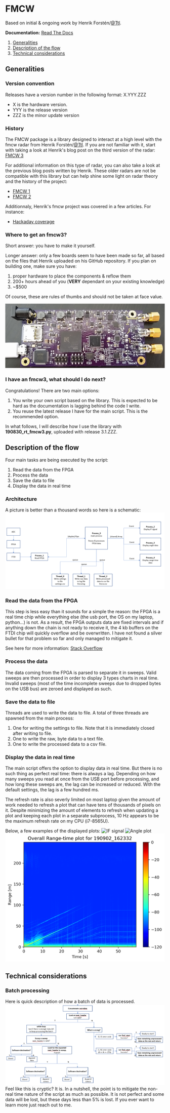 # FMCW
Based on initial & ongoing work by Henrik Forstén/[@Ttl](https://github.com/Ttl/).

**Documentation:** [Read The Docs](https://fmcw.readthedocs.io)

1. [Generalities](#Generalities)
2. [Description of the flow](#Description-of-the-flow)
3. [Technical considerations](#Technical-considerations)


## Generalities
### Version convention
Releases have a version number in the following format:
X.YYY.ZZZ
- X is the hardware version.
- YYY is the release version
- ZZZ is the minor update version

### History
The FMCW package is a library designed to interact at a high level with the fmcw radar from Henrik Forstén/[@Ttl](https://github.com/Ttl/). If you are not familiar with it, start with taking a look at Henrik's blog post on the third version of the radar:
[FMCW 3](http://hforsten.com/third-version-of-homemade-6-ghz-fmcw-radar.html)

For additional information on this type of radar, you can also take a look at the previous blog posts written by Henrik. These older radars are not be compatible with this library but can help shine some light on radar theory and the history of the project:
- [FMCW 1](http://hforsten.com/6-ghz-frequency-modulated-radar.html)
- [FMCW 2](http://hforsten.com/homemade-synthetic-aperture-radar.html)

Additionnaly, Henrik's fmcw project was covered in a few articles. For instance:
- [Hackaday coverage](https://hackaday.com/2017/10/11/homemade-6ghz-radar-v3/)

### Where to get an fmcw3?
Short answer: you have to make it yourself.

Longer answer: only a few boards seem to have been made so far, all based on the files that Henrik uploaded on his GitHub repository.
If you plan on building one, make sure you have:
1. proper hardware to place the components & reflow them
2. 200+ hours ahead of you (**VERY** dependant on your existing knowledge)
3. ~$500

Of course, these are rules of thumbs and should not be taken at face value.

![FMCW3](Pictures/board.jpg)

### I have an fmcw3, what should I do next?
Congratulations! There are two main options:
1. You write your own script based on the library. This is expected to be hard as the documentation is lagging behind the code I write.
2. You reuse the latest release I have for the main script. This is the recommended option.

In what follows, I will describe how I use the library with **190830\_rt\_fmcw3.py**, uploaded with release 3.1.ZZZ.


## Description of the flow
Four main tasks are being executed by the script:
1. Read the data from the FPGA
2. Process the data
3. Save the data to file
4. Display the data in real time

### Architecture
A picture is better than a thousand words so here is a schematic:
![Architecture](Pictures/Architecture.png)

### Read the data from the FPGA
This step is less easy than it sounds for a simple the reason: the FPGA is a real time chip while everything else (the usb port, the OS on my laptop, python...) is not. As a result, the FPGA outputs data are fixed intervals and if anything down the chain is not ready to receive it, the 4 kb buffers on the FTDI chip will quickly overflow and be overwritten. I have not found a silver bullet for that problem so far and only managed to mitigate it. 

See here for more information:
[Stack Overflow](https://stackoverflow.com/questions/57592288/pylibftdi-device-read-skips-some-bytes/57600370?noredirect=1#comment101895577_57600370)

### Process the data
The data coming from the FPGA is parsed to separate it in sweeps. Valid sweeps are then processed in order to display 3 types charts in real time. Invalid sweeps (most of the time incomplete sweeps due to dropped bytes on the USB bus) are zeroed and displayed as such.

### Save the data to file
Threads are used to write the data to file. A total of three threads are spawned from the main process:
1. One for writing the settings to file. Note that it is immediately closed after writing to file.
2. One to write the raw, byte data to a text file.
3. One to write the processed data to a csv file.

### Display the data in real time
The main script offers the option to display data in real time. But there is no such thing as perfect real time: there is always a lag. Depending on how many sweeps you read at once from the USB port before processing, and how long these sweeps are, the lag can be increased or reduced.
With the default settings, the lag is a few hundred ms.

The refresh rate is also severly limited on most laptop given the amount of work needed to refresh a plot that can have tens of thousands of pixels on it. Despite minimizing the amount of elements to refresh when updating a plot and keeping each plot in a separate subprocess, 10 Hz appears to be the maximum refresh rate on my CPU (i7-8565U).

Below, a few examples of the displayed plots:
![IF signal](https://i.ibb.co/JyPQQCg/IF-signal.png)
![Angle plot](https://i.ibb.co/vm1McyL/Angle.png)
![Range time plot](Pictures/rt.png)

## Technical considerations
### Batch processing
Here is quick description of how a batch of data is processed.
![Batch processing](Pictures/while-loop.png)
Feel like this is cryptic? It is. 
In a nutshell, the point is to mitigate the non-real time nature of the script as much as possible. It is not perfect and some data will be lost, but these days less than 5% is lost.
If you ever want to learn more just reach out to me.
